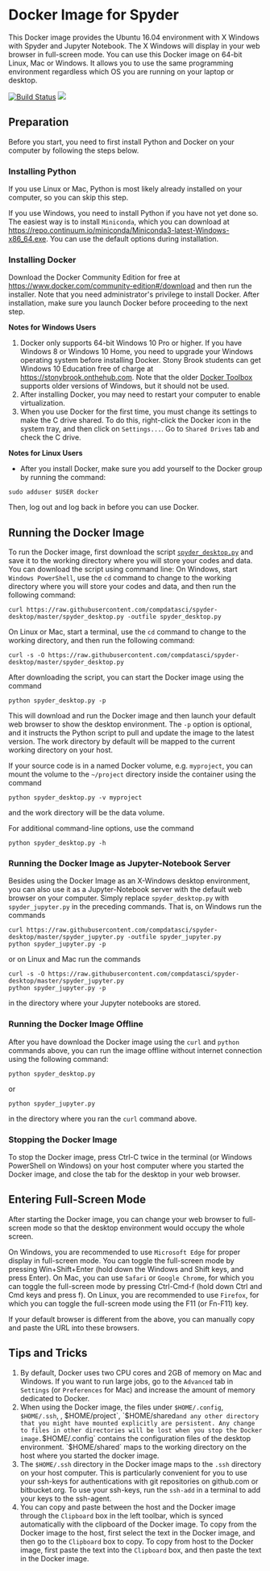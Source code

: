 # Docker Image for Spyder
This Docker image provides the Ubuntu 16.04 environment with X Windows with Spyder and Jupyter Notebook. The X Windows will display in your web browser in full-screen mode. You can use this Docker image on 64-bit Linux, Mac or Windows. It allows you to use the same programming environment regardless which OS you are running on your laptop or desktop.

[![Build Status](https://travis-ci.org/compdatasci/spyder-desktop.svg?branch=master)](https://travis-ci.org/compdatasci/spyder-desktop) [![](https://images.microbadger.com/badges/image/compdatasci/spyder-desktop.svg)](https://microbadger.com/images/compdatasci/spyder-desktop)

## Preparation
Before you start, you need to first install Python and Docker on your computer by following the steps below.

### Installing Python
If you use Linux or Mac, Python is most likely already installed on your computer, so you can skip this step.

If you use Windows, you need to install Python if you have not yet done so. The easiest way is to install `Miniconda`, which you can download at https://repo.continuum.io/miniconda/Miniconda3-latest-Windows-x86_64.exe. You can use the default options during installation.

### Installing Docker
Download the Docker Community Edition for free at https://www.docker.com/community-edition#/download and then run the installer. Note that you need administrator's privilege to install Docker. After installation, make sure you launch Docker before proceeding to the next step.

**Notes for Windows Users**
1. Docker only supports 64-bit Windows 10 Pro or higher. If you have Windows 8 or Windows 10 Home, you need to upgrade your Windows operating system before installing Docker. Stony Brook students can get Windows 10 Education free of charge at https://stonybrook.onthehub.com. Note that the older [Docker Toolbox](https://www.docker.com/products/docker-toolbox) supports older versions of Windows, but it should not be used.
2. After installing Docker, you may need to restart your computer to enable virtualization.
3. When you use Docker for the first time, you must change its settings to make the C drive shared. To do this, right-click the Docker icon in the system tray, and then click on `Settings...`. Go to `Shared Drives` tab and check the C drive.

**Notes for Linux Users**
* After you install Docker, make sure you add yourself to the Docker group by running the command:
```
sudo adduser $USER docker
```
Then, log out and log back in before you can use Docker.

## Running the Docker Image
To run the Docker image, first download the script [`spyder_desktop.py`](https://raw.githubusercontent.com/compdatasci/spyder-desktop/master/spyder_desktop.py)
and save it to the working directory where you will store your codes and data. You can download the script using command line: On Windows, start `Windows PowerShell`, use the `cd` command to change to the working directory where you will store your codes and data, and then run the following command:
```
curl https://raw.githubusercontent.com/compdatasci/spyder-desktop/master/spyder_desktop.py -outfile spyder_desktop.py
```
On Linux or Mac, start a terminal, use the `cd` command to change to the working directory, and then run the following command:
```
curl -s -O https://raw.githubusercontent.com/compdatasci/spyder-desktop/master/spyder_desktop.py
```

After downloading the script, you can start the Docker image using the command
```
python spyder_desktop.py -p
```
This will download and run the Docker image and then launch your default web browser to show the desktop environment. The `-p` option is optional, and it instructs the Python script to pull and update the image to the latest version. The work directory by default will be mapped to the current working directory on your host.

If your source code is in a named Docker volume, e.g. `myproject`, you can mount the volume to the `~/project` directory inside the container using the command
```
python spyder_desktop.py -v myproject
```
and the work directory will be the data volume.

For additional command-line options, use the command
```
python spyder_desktop.py -h
```

### Running the Docker Image as Jupyter-Notebook Server
Besides using the Docker Image as an X-Windows desktop environment, you can also use it as a Jupyter-Notebook server with the
default web browser on your computer. Simply replace `spyder_desktop.py` with `spyder_jupyter.py` in the preceding commands. That is, on Windows run the commands
```
curl https://raw.githubusercontent.com/compdatasci/spyder-desktop/master/spyder_jupyter.py -outfile spyder_jupyter.py
python spyder_jupyter.py -p
```
or on Linux and Mac run the commands
```
curl -s -O https://raw.githubusercontent.com/compdatasci/spyder-desktop/master/spyder_jupyter.py
python spyder_jupyter.py -p
```
in the directory where your Jupyter notebooks are stored.

### Running the Docker Image Offline
After you have download the Docker image using the `curl` and `python` commands above, you can run the image offline without internet connection using the following command:
```
python spyder_desktop.py
```
or
```
python spyder_jupyter.py
```
in the directory where you ran the `curl` command above.

### Stopping the Docker Image
To stop the Docker image, press Ctrl-C twice in the terminal (or Windows PowerShell on Windows) on your host computer where you started the Docker image, and close the tab for the desktop in your web browser.

## Entering Full-Screen Mode
After starting the Docker image, you can change your web browser to full-screen mode so that the desktop environment would occupy the whole screen.

On Windows, you are recommended to use `Microsoft Edge` for proper display in full-screen mode. You can toggle the full-screen mode by pressing Win+Shift+Enter (hold down the Windows and Shift keys, and press Enter). On Mac, you can use `Safari` or `Google Chrome`, for which you can toggle the full-screen mode by pressing Ctrl-Cmd-f (hold down Ctrl and Cmd keys and press f). On Linux, you are recommended to use `Firefox`, for which you can toggle the full-screen mode using the F11 (or Fn-F11) key.

If your default browser is different from the above, you can manually copy and paste the URL into these browsers.

## Tips and Tricks
1. By default, Docker uses two CPU cores and 2GB of memory on Mac and Windows. If you want to run large jobs, go to the `Advanced` tab in `Settings` (or `Preferences` for Mac) and increase the amount of memory dedicated to Docker.
2. When using the Docker image, the files under `$HOME/.config`, `$HOME/.ssh`, , $HOME/project`,  `$HOME/shared` and any other
directory that you might have mounted explicitly are persistent. Any change to files in other directories will be lost when you stop the Docker image. `$HOME/.config` contains the configuration files of the desktop environment. `$HOME/shared` maps to the working directory on the host where you started the docker image.
3. The `$HOME/.ssh` directory in the Docker image maps to the `.ssh` directory on your host computer. This is particularly convenient for you to use your ssh-keys for authentications with git repositories on github.com or bitbucket.org. To use your ssh-keys, run the `ssh-add` in a terminal to add your keys to the ssh-agent.
4. You can copy and paste between the host and the Docker image through the `Clipboard` box in the left toolbar, which is synced automatically with the clipboard of the Docker image. To copy from the Docker image to the host, first select the text in the Docker image, and then go to the `Clipboard` box to copy. To copy from host to the Docker image, first paste the text into the `Clipboard` box, and then paste the text in the Docker image.
